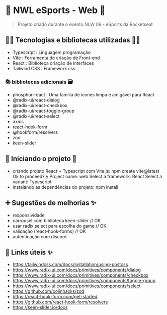 # 🚀 NWL eSports - Web 🚀

> Projeto criado durante o evento NLW 09 - eSports da Rocketseat

## 👨‍💻 Tecnologias e bibliotecas utilizadas 👩‍💻

- Typescript : Linguagem programação
- Vite : Ferramenta de criação de Front-end
- React : Biblioteca criação de interfaces
- Tailwind CSS : Framework css

### 📚 bibliotecas adicionais 🗃️

- phosphor-react : Uma família de ícones limpa e amigável para React
- @radix-ui/react-dialog
- @radix-ui/react-checkbox
- @radix-ui/react-toggle-group
- @radix-ui/react-select
- axios
- react-hook-form
- @hookform/resolvers
- zod
- keen-slider

## 📃 Iniciando o projeto 📖

- criando projeto React + Typescript com Vite.js:
  npm create vite@latest
  Ok to proceed? y
  Project name: web
  Select a framework: React
  Select a variant: Typescript
- instalando as dependências do projeto: npm install

## ➕ Sugestões de melhorias ✨

- responsividade
- carrousel com biblioteca keen-slider // OK
- usar radix select para escolha do game // OK
- validação (react-hook-forms) // OK
- autenticação com discord

## 🔗 Links úteis ✨

- https://tailwindcss.com/docs/installation/using-postcss
- https://www.radix-ui.com/docs/primitives/components/dialog
- https://www.radix-ui.com/docs/primitives/components/checkbox
- https://www.radix-ui.com/docs/primitives/components/toggle-group
- https://www.radix-ui.com/docs/primitives/components/select
- https://github.com/colinhacks/zod
- https://react-hook-form.com/get-started
- https://github.com/react-hook-form/resolvers
- https://keen-slider.io/docs
